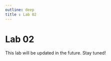 ```yaml
---
outline: deep
title : Lab 02
---
```


# Lab 02

This lab will be updated in the future. Stay tuned!

